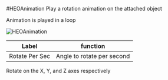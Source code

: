 #HEOAnimation
Play a rotation animation on the attached object

Animation is played in a loop

![HEOAnimation](img/HEOAnimation.png)

| Label | function |
| ---- | ---- |
|Rotate Per Sec |Angle to rotate per second |

Rotate on the X, Y, and Z axes respectively